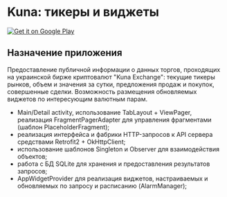 <h1>Kuna: тикеры и виджеты</h1>
<a href='https://play.google.com/store/apps/details?id=basilisk.stockexchangeterminal&pcampaignid=MKT-Other-global-all-co-prtnr-py-PartBadge-Mar2515-1'><img alt='Get it on Google Play' src='https://play.google.com/intl/en_gb/badges/images/generic/en_badge_web_generic.png'/></a>

<h2>Назначение приложения</h2>
<p>Предоставление публичной информации о данных торгов, проходящих на украинской бирже криптовалют "Kuna Exchange": текущие тикеры рынков, объем и значения за сутки, предложения продаж и покупок, совершенные сделки. Возможность размещения обновляемых виджетов по интересующим валютным парам.</p>
<ul>
<li>Main/Detail activity, использование TabLayout + ViewPager, реализация FragmentPagerAdapter для управления фрагментами (шаблон PlaceholderFragment);
<li>реализация интерфейса и фабрики HTTP-запросов к API сервера средствами Retrofit2 + OkHttpClient;
<li>использование шаблонов Singleton и Observer для взаимодействия объектов;
<li>работа с БД SQLite для хранения и предоставления результатов запросов;
<li>AppWidgetProvider для реализация виджетов, настраиваемых и обновляемых по запросу и расписанию (AlarmManager);
</ul>
